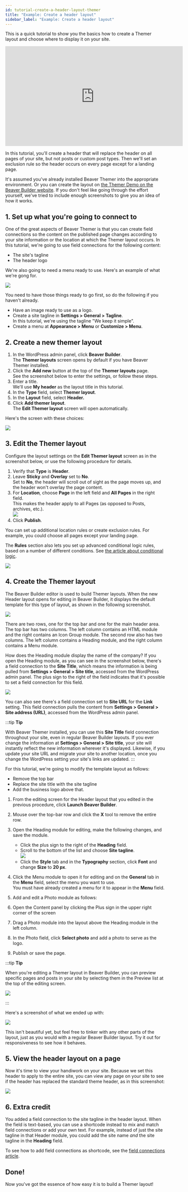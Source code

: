 ```yaml
---
id: tutorial-create-a-header-layout-themer
title: "Example: Create a header layout"
sidebar_label: "Example: Create a header layout"
---
```


This is a quick tutorial to show you the basics how to create a Themer layout and choose where to display it on your site.

<div className="embed-responsive">
<iframe width="560" height="315" src="https://www.youtube-nocookie.com/embed/0uq8Hm6gBUQ" title="YouTube video player" frameBorder="0" allow="accelerometer; autoplay; clipboard-write; encrypted-media; gyroscope; picture-in-picture" allowFullScreen></iframe>
</div>

In this tutorial, you'll create a header that will replace the header on all pages of your site, but not posts or custom post types. Then we'll set an exclusion rule so the header occurs on every page except for a landing page.

It's assumed you've already installed Beaver Themer into the appropriate environment. Or you can create the layout on [the Themer Demo on the Beaver Builder website](http://demo.wpbeaverbuilder.com). If you don't feel like going through the effort yourself, we've tried to include enough screenshots to give you an idea of how it works.

## 1. Set up what you're going to connect to

One of the great aspects of Beaver Themer is that you can create field connections so the content on the published page changes according to your site information or the location at which the Themer layout occurs. In this tutorial, we're going to use field connections for the following content:

* The site's tagline
* The header logo

We're also going to need a menu ready to use. Here's an example of what we're gong for.

![](/img/tutorial-create-a-header-layout-themer-a50badfb.png)

You need to have those things ready to go first, so do the following if you haven't already.

* Have an image ready to use as a logo.
* Create a site tagline in **Settings > General > Tagline**.  
In this tutorial, we're using the tagline "We keep it simple".
* Create a menu at **Appearance > Menu** or **Customize > Menu**.

## 2. Create a new themer layout

1. In the WordPress admin panel, click **Beaver Builder**.  
The **Themer layouts** screen opens by default if you have Beaver Themer
installed.
2. Click the **Add new** button at the top of the **Themer layouts** page.  
See the screenshot below to enter the settings, or follow these steps.
3. Enter a title.  
We'll use **My header** as the layout title in this tutorial.
4. In the **Type** field, select **Themer layout**.
5. In the **Layout** field, select **Header.**
6. Click **Add themer layout**.  
The **Edit Themer layout** screen will open automatically.

Here's the screen with these choices:

![](/img/tutorial-create-a-header-layout-themer-feae07c0.png)

## 3. Edit the Themer layout

Configure the layout settings on the **Edit Themer layout** screen as in the screenshot below, or use the following procedure for details.

1. Verify that **Type** is **Header**.
2. Leave **Sticky** and **Overlay** set to **No**.  
Set to **No**, the header will scroll out of sight as the page moves up, and the header won't overlay the page content.
3. For **Location**, choose **Page** in the left field and **All Pages** in the right field.  
This makes the header apply to all Pages (as opposed to Posts, archives, etc.).  
![](/img/tutorial-create-a-header-layout-themer-1401139d.png)
4. Click **Publish**.

You can set up additional location rules or create exclusion rules. For example, you could choose all pages except your landing page.

The **Rules** section also lets you set up advanced conditional logic rules, based on a number of different conditions. See [the article about conditional logic](/beaver-themer/conditional-logic/beaver-themer-conditional-logic.md).

![](/img/tutorial-create-a-header-layout-themer-d427c4fb.png)

## 4. Create the Themer layout

The Beaver Builder editor is used to build Themer layouts. When the new Header layout opens for editing in Beaver Builder, it displays the default template for this type of layout, as shown in the following screenshot.

![](/img/tutorial-create-a-header-layout-themer-56c35dff.png)

There are two rows, one for the top bar and one for the main header area. The top bar has two columns. The left column contains an HTML module and the right contains an Icon Group module. The second row also has two columns. The left column contains a Heading module, and the right column contains a Menu module.

How does the Heading module display the name of the company? If you open the Heading module, as you can see in the screenshot below, there's a field connection to the **Site Title**, which means the information is being pulled from **Settings > General > Site title**, accessed from the WordPress admin panel. The plus sign to the right of the field indicates that it's possible to set a field connection for this field.

![](/img/tutorial-create-a-header-layout-themer-1fb56cc8.png)

You can also see there's a field connection set to **Site URL** for the **Link** setting. This field connection pulls the content from **Settings > General > Site address (URL)**, accessed from the WordPress admin panel.

:::tip **Tip**

With Beaver Themer installed, you can use this **Site Title** field connection throughout your site, even in regular Beaver Builder layouts. If you ever change the information at **Settings > General > Site title**, your site will instantly reflect the new information wherever it's displayed. Likewise, if you update your site URL and migrate your site to another location, once you change the WordPress setting your site's links are updated.
:::

For this tutorial, we're going to modify the template layout as follows:

* Remove the top bar
* Replace the site title with the site tagline
* Add the business logo above that.

1. From the editing screen for the Header layout that you edited in the previous procedure, click **Launch Beaver Builder**.
2. Mouse over the top-bar row and click the **X** tool to remove the entire row.
3. Open the Heading module for editing, make the following changes, and save the module.  

   * Click the plus sign to the right of the **Heading** field.
   * Scroll to the bottom of the list and choose **Site tagline**.  
   ![](/img/tutorial-create-a-header-layout-themer-63421990.png)
   * Click the **Style** tab and in the **Typography** section, click **Font** and change **Size** to **20 px**.
4. Click the Menu module to open it for editing and on the **General** tab in the **Menu** field, select the menu you want to use.  
You must have already created a menu for it to appear in the **Menu** field.
5. Add and edit a Photo module as follows:
  1. Open the Content panel by clicking the Plus sign in the upper right corner of the screen
  2. Drag a Photo module into the layout above the Heading module in the left column.
  3. In the Photo field, click **Select photo** and add a photo to serve as the logo.
6. Publish or save the page.

:::tip **Tip**

When you're editing a Themer layout in Beaver Builder, you can preview specific pages and posts in your site by selecting them in the Preview list at the top of the editing
screen.

![](/img/tutorial-create-a-header-layout-themer-9b6a1059.png)

:::

Here's a screenshot of what we ended up with:

![](/img/tutorial-create-a-header-layout-themer-3b1f1ad0.png)

This isn't beautiful yet, but feel free to tinker with any other parts of the layout, just as you would with a regular Beaver Builder layout. Try it out for responsiveness to see how it behaves.

## 5. View the header layout on a page

Now it's time to view your handiwork on your site. Because we set this header to apply to the entire site, you can view any page on your site to see if the header has replaced the standard theme header, as in this screenshot:

![](/img/tutorial-create-a-header-layout-themer-55c4fee6.png)

## 6. Extra credit

You added a field connection to the site tagline in the header layout. When the field is text-based, you can use a shortcode instead to mix and match field connections or add your own text. For example, instead of just the site tagline in that Header module, you could add the site name _and_ the site tagline in the **Heading** field.

To see how to add field connections as shortcode, see the [field connections article](/beaver-themer/field-connections/field-connection-basics-themer.md).

## Done!

Now you've got the essence of how easy it is to build a Themer layout!
